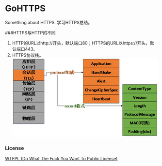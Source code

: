# GoHTTPS
Something about HTTPS. 学习HTTPS总结。

###HTTPS与HTTP的不同
1. HTTP的URL以http://开头，默认端口80；HTTPS的URL以https://开头，默认端口443。
2. HTTPS协议栈。![alt text](https://raw.githubusercontent.com/KaiZhang890/GoHTTPS/master/HTTPS协议栈.jpg)

### License
[WTFPL (Do What The Fuck You Want To Public License)](http://www.wtfpl.net)